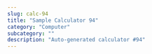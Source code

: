 ```yaml
---
slug: calc-94
title: "Sample Calculator 94"
category: "Computer"
subcategory: ""
description: "Auto-generated calculator #94"
---
```


